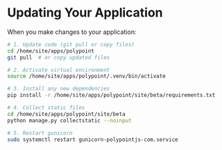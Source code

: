 # Updating Your Application

When you make changes to your application:

```bash
# 1. Update code (git pull or copy files)
cd /home/site/apps/polypoint
git pull  # or copy updated files
```

```bash
# 2. Activate virtual environment
source /home/site/apps/polypoint/.venv/bin/activate
```

```bash
# 3. Install any new dependencies
pip install -r /home/site/apps/polypoint/site/beta/requirements.txt
```

```bash
# 4. Collect static files
cd /home/site/apps/polypoint/site/beta
python manage.py collectstatic --noinput
```

```bash
# 5. Restart gunicorn
sudo systemctl restart gunicorn-polypointjs-com.service
```
